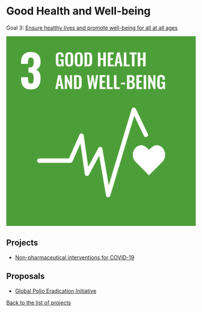 # Good Health and Well-being

Goal 3: [Ensure healthy lives and promote well-being for all at all ages](https://sdgs.un.org/goals/goal3)

[![Goal 3](../images/sdgs/E-WEB-Goal-03.png)](https://sdgs.un.org/goals/goal3)

## Projects

- [Non-pharmaceutical interventions for COVID-19](../projects/covid19.md)

## Proposals

- [Global Polio Eradication Initiative](../proposals/polio_eradication.md)

[Back to the list of projects](../README.md)